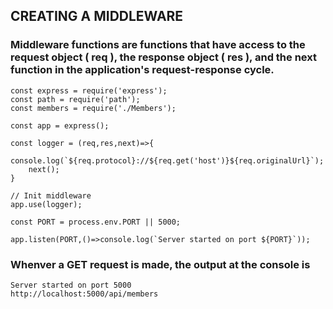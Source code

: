 ## CREATING A MIDDLEWARE

### Middleware functions are functions that have access to the request object ( req ), the response object ( res ), and the next function in the application's request-response cycle.

```
const express = require('express');
const path = require('path');
const members = require('./Members');

const app = express();

const logger = (req,res,next)=>{
    console.log(`${req.protocol}://${req.get('host')}${req.originalUrl}`);
    next();
}

// Init middleware
app.use(logger);

const PORT = process.env.PORT || 5000;

app.listen(PORT,()=>console.log(`Server started on port ${PORT}`));

```
### Whenver a GET request is made, the output at the console is 

```
Server started on port 5000
http://localhost:5000/api/members
```



